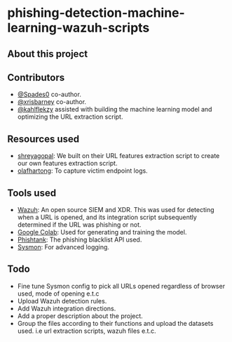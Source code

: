 # phishing-detection-machine-learning-wazuh-scripts

## About this project

## Contributors
- [@Spades0](https://github.com/Spades0) co-author.
- [@xrisbarney](https://github.com/xrisbarney) co-author.
- [@kahlflekzy](https://github.com/kahlflekzy) assisted with building the machine learning model and optimizing the URL extraction script.

## Resources used
- [shreyagopal](https://github.com/shreyagopal/Phishing-Website-Detection-by-Machine-Learning-Techniques/blob/master/URL%20Feature%20Extraction.ipynb): We built on their URL features extraction script to create our own features extraction script.
- [olafhartong](https://github.com/olafhartong/sysmon-modular/blob/master/sysmonconfig.xml): To capture victim endpoint logs.

## Tools used
- [Wazuh](https://github.com/wazuh/wazuh): An open source SIEM and XDR. This was used for detecting when a URL is opened, and its integration script subsequently determined if the URL was phishing or not.
- [Google Colab](https://colab.research.google.com/): Used for generating and training the model.
- [Phishtank](https://phishtank.org/): The phishing blacklist API used.
- [Sysmon](https://docs.microsoft.com/en-us/sysinternals/downloads/sysmon): For advanced logging.

## Todo
- Fine tune Sysmon config to pick all URLs opened regardless of browser used, mode of opening e.t.c
- Upload Wazuh detection rules.
- Add Wazuh integration directions.
- Add a proper description about the project.
- Group the files according to their functions and upload the datasets used. i.e url extraction scripts, wazuh files e.t.c.

